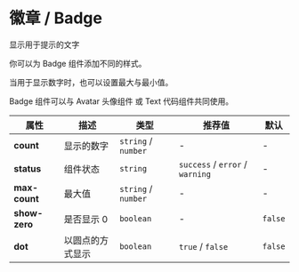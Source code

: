 # 徽章 / Badge

显示用于提示的文字

<ex-code name="ex-badge-basic">

你可以为 <g-code>Badge</g-code> 组件添加不同的样式。

</ex-code>

<ex-code name="ex-badge-limit">

当用于显示数字时，也可以设置最大与最小值。

</ex-code>

<ex-code name="ex-badge-combination">

<g-code>Badge</g-code> 组件可以与 <g-code>Avatar</g-code> 头像组件 或 <g-code>Text</g-code> 代码组件共同使用。

</ex-code>

<ex-footer>

| 属性          | 描述             | 类型                | 推荐值                          | 默认    |
| ------------- | ---------------- | ------------------- | ------------------------------- | ------- |
| **count**     | 显示的数字       | `string` / `number` | -                               | -       |
| **status**    | 组件状态         | `string`            | `success` / `error` / `warning` | -       |
| **max-count** | 最大值           | `string` / `number` | -                               | -       |
| **show-zero** | 是否显示 0       | `boolean`           | -                               | `false` |
| **dot**       | 以圆点的方式显示 | `boolean`           | `true` / `false`                | `false` |

</ex-footer>

